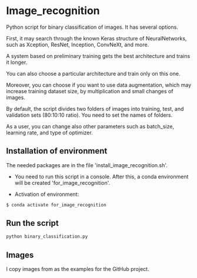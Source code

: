 # Image_recognition

Python script for binary classification of images. It has several options. 

First, it may search through the known Keras structure of NeuralNetworks, such as Xception, ResNet, Inception, ConvNeXt, and more. 

A system based on preliminary training gets the best architecture and trains it longer. 

You can also choose a particular architecture and train only on this one.

Moreover, you can choose if you want to use data augmentation, which may increase training dataset size, by multiplication and small changes of images.

By default, the script divides two folders of images into training, test, and validation sets (80:10:10 ratio).
You need to set the names of folders.

As a user, you can change also other parameters such as batch_size, learning rate, and type of optimizer. 


## Installation of environment

The needed packages are in the file 'install_image_recognition.sh'.

- You need to run this script in a console. After this, a conda environment will be created 'for_image_recognition'. 

- Activation of environment:

```bash
$ conda activate for_image_recognition
```

## Run the script

```bash
python binary_classification.py
```

## Images
I copy images from 
as the examples for the GitHub project. 



